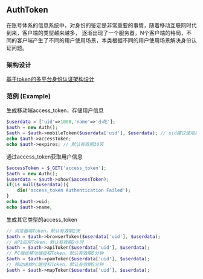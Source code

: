## AuthToken

在账号体系的信息系统中，对身份的鉴定是非常重要的事情，随着移动互联网时代到来，客户端的类型越来越多， 逐渐出现了一个服务器，N个客户端的格局，不同的客户端产生了不同的用户使用场景，本类根据不同的用户使用场景解决身份认证问题。

### 架构设计

[基于token的多平台身份认证架构设计](http://www.cnblogs.com/beer/p/6029861.html)

### 范例 (Example)

生成移动端access_token，存储用户信息

```php
$userdata = ['uid'=>1008,'name'=>'小花'];
$auth = new Auth();
$auth = $auth->mobileToken($userdata['uid'], $userdata); // uid建议使用类似微信的openid，而不使用数据库的原始uid
echo $auth->accessToken;
echo $auth->expires; // 默认有效期30天
```

通过access_token获取用户信息

```php
$accessToken = $_GET['access_token'];
$auth = new Auth();
$userdata = $auth->show($accessToken);
if(is_null($userdata)){
    die('access_token Authentication Failed');
}
echo $auth->uid;
echo $auth->name;
```

生成其它类型的access_token

```php
// 浏览器端Token，默认有效期2天
$auth = $auth->browserToken($userdata['uid'], $userdata);
// API应用Token，默认有效期2小时
$auth = $auth->apiToken($userdata['uid'], $userdata);
// PC端给移动端授权Token，默认有效期5分钟
$auth = $auth->pamToken($userdata['uid'], $userdata);
// 移动端给PC端授权Token，默认有效期5分钟
$auth = $auth->mapToken($userdata['uid'], $userdata);
```